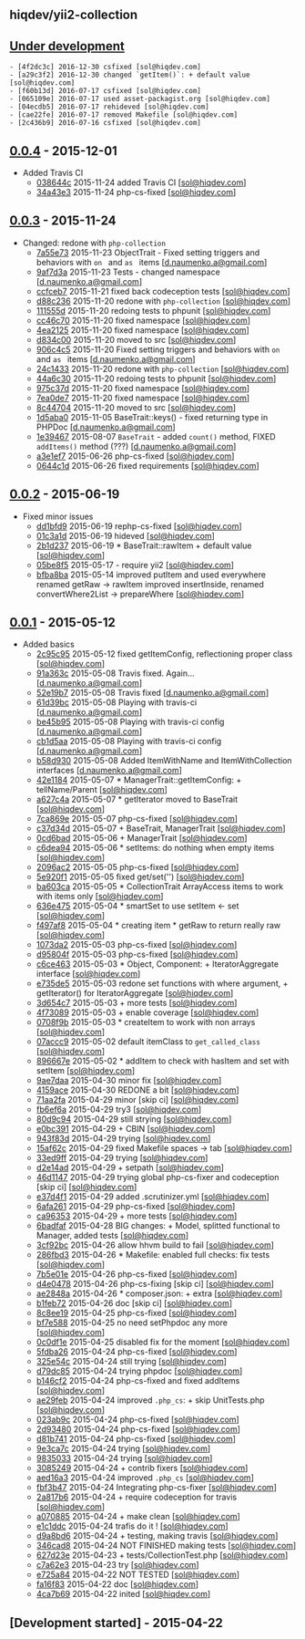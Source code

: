 hiqdev/yii2-collection
----------------------

## [Under development]

    - [4f2dc3c] 2016-12-30 csfixed [sol@hiqdev.com]
    - [a29c3f2] 2016-12-30 changed `getItem()`: + default value [sol@hiqdev.com]
    - [f60b13d] 2016-07-17 csfixed [sol@hiqdev.com]
    - [065109e] 2016-07-17 used asset-packagist.org [sol@hiqdev.com]
    - [04ecdb5] 2016-07-17 rehideved [sol@hiqdev.com]
    - [cae22fe] 2016-07-17 removed Makefile [sol@hiqdev.com]
    - [2c436b9] 2016-07-16 csfixed [sol@hiqdev.com]

## [0.0.4] - 2015-12-01

- Added Travis CI
    - [038644c] 2015-11-24 added Travis CI [sol@hiqdev.com]
    - [34a43e3] 2015-11-24 php-cs-fixed [sol@hiqdev.com]

## [0.0.3] - 2015-11-24

- Changed: redone with `php-collection`
    - [7a55e73] 2015-11-23 ObjectTrait - Fixed setting triggers and behaviors with `on ` and `as ` items [d.naumenko.a@gmail.com]
    - [9af7d3a] 2015-11-23 Tests - changed namespace [d.naumenko.a@gmail.com]
    - [ccfceb7] 2015-11-21 fixed back codeception tests [sol@hiqdev.com]
    - [d88c236] 2015-11-20 redone with `php-collection` [sol@hiqdev.com]
    - [111555d] 2015-11-20 redoing tests to phpunit [sol@hiqdev.com]
    - [cc46c70] 2015-11-20 fixed namespace [sol@hiqdev.com]
    - [4ea2125] 2015-11-20 fixed namespace [sol@hiqdev.com]
    - [d834c00] 2015-11-20 moved to src [sol@hiqdev.com]
    - [906c4c5] 2015-11-20 Fixed setting triggers and behaviors with `on ` and `as ` items [d.naumenko.a@gmail.com]
    - [24c1433] 2015-11-20 redone with `php-collection` [sol@hiqdev.com]
    - [44a6c30] 2015-11-20 redoing tests to phpunit [sol@hiqdev.com]
    - [975c37d] 2015-11-20 fixed namespace [sol@hiqdev.com]
    - [7ea0de7] 2015-11-20 fixed namespace [sol@hiqdev.com]
    - [8c44704] 2015-11-20 moved to src [sol@hiqdev.com]
    - [1d5aba0] 2015-11-05 BaseTrait::keys() - fixed returning type in PHPDoc [d.naumenko.a@gmail.com]
    - [1e39467] 2015-08-07 `BaseTrait` - added `count()` method, FIXED `addItems()` method (???) [d.naumenko.a@gmail.com]
    - [a3e1ef7] 2015-06-26 php-cs-fixed [sol@hiqdev.com]
    - [0644c1d] 2015-06-26 fixed requirements [sol@hiqdev.com]

## [0.0.2] - 2015-06-19

- Fixed minor issues
    - [dd1bfd9] 2015-06-19 rephp-cs-fixed [sol@hiqdev.com]
    - [01c3a1d] 2015-06-19 hideved [sol@hiqdev.com]
    - [2b1d237] 2015-06-19 * BaseTrait::rawItem + default value [sol@hiqdev.com]
    - [05be8f5] 2015-05-17 - require yii2 [sol@hiqdev.com]
    - [bfba8ba] 2015-05-14 improved putItem and used everywhere renamed getRaw -> rawItem improved insertInside, renamed convertWhere2List -> prepareWhere [sol@hiqdev.com]

## [0.0.1] - 2015-05-12

- Added basics
    - [2c95c95] 2015-05-12 fixed getItemConfig, reflectioning proper class [sol@hiqdev.com]
    - [91a363c] 2015-05-08 Travis fixed. Again... [d.naumenko.a@gmail.com]
    - [52e19b7] 2015-05-08 Travis fixed [d.naumenko.a@gmail.com]
    - [61d39bc] 2015-05-08 Playing with travis-ci [d.naumenko.a@gmail.com]
    - [be45b95] 2015-05-08 Playing with travis-ci config [d.naumenko.a@gmail.com]
    - [cb1d5aa] 2015-05-08 Playing with travis-ci config [d.naumenko.a@gmail.com]
    - [b58d930] 2015-05-08 Added ItemWithName and ItemWithCollection interfaces [d.naumenko.a@gmail.com]
    - [42e1184] 2015-05-07 * ManagerTrait::getItemConfig: + tellName/Parent [sol@hiqdev.com]
    - [a627c4a] 2015-05-07 * getIterator moved to BaseTrait [sol@hiqdev.com]
    - [7ca869e] 2015-05-07 php-cs-fixed [sol@hiqdev.com]
    - [c37d34d] 2015-05-07 + BaseTrait, ManagerTrait [sol@hiqdev.com]
    - [0cd6bad] 2015-05-06 + ManagerTrait [sol@hiqdev.com]
    - [c6dea94] 2015-05-06 * setItems: do nothing when empty items [sol@hiqdev.com]
    - [2096ac2] 2015-05-05 php-cs-fixed [sol@hiqdev.com]
    - [5e920f1] 2015-05-05 fixed get/set('') [sol@hiqdev.com]
    - [ba603ca] 2015-05-05 * CollectionTrait ArrayAccess items to work with items only [sol@hiqdev.com]
    - [636e475] 2015-05-04 * smartSet to use setItem <- set [sol@hiqdev.com]
    - [f497af8] 2015-05-04 * creating item * getRaw to return really raw [sol@hiqdev.com]
    - [1073da2] 2015-05-03 php-cs-fixed [sol@hiqdev.com]
    - [d95804f] 2015-05-03 php-cs-fixed [sol@hiqdev.com]
    - [c6ce463] 2015-05-03 * Object, Component: + IteratorAggregate interface [sol@hiqdev.com]
    - [e735de5] 2015-05-03 redone set functions with where argument, + getIterator() for IteratorAggregate [sol@hiqdev.com]
    - [3d654c7] 2015-05-03 + more tests [sol@hiqdev.com]
    - [4f73089] 2015-05-03 + enable coverage [sol@hiqdev.com]
    - [0708f9b] 2015-05-03 * createItem to work with non arrays [sol@hiqdev.com]
    - [07accc9] 2015-05-02 default itemClass to `get_called_class` [sol@hiqdev.com]
    - [896667e] 2015-05-02 * addItem to check with hasItem and set with setItem [sol@hiqdev.com]
    - [9ae7daa] 2015-04-30 minor fix [sol@hiqdev.com]
    - [4159ace] 2015-04-30 REDONE a bit [sol@hiqdev.com]
    - [71aa2fa] 2015-04-29 minor [skip ci] [sol@hiqdev.com]
    - [fb6ef6a] 2015-04-29 try3 [sol@hiqdev.com]
    - [80d9c94] 2015-04-29 still strying [sol@hiqdev.com]
    - [e0bc391] 2015-04-29 + CBIN [sol@hiqdev.com]
    - [943f83d] 2015-04-29 trying [sol@hiqdev.com]
    - [15af62c] 2015-04-29 fixed Makefile spaces -> tab [sol@hiqdev.com]
    - [33ed9ff] 2015-04-29 trying [sol@hiqdev.com]
    - [d2e14ad] 2015-04-29 + setpath [sol@hiqdev.com]
    - [46d1147] 2015-04-29 trying global php-cs-fixer and codeception [skip ci] [sol@hiqdev.com]
    - [e37d4f1] 2015-04-29 added .scrutinizer.yml [sol@hiqdev.com]
    - [6afa261] 2015-04-29 php-cs-fixed [sol@hiqdev.com]
    - [ca96353] 2015-04-29 + more tests [sol@hiqdev.com]
    - [6badfaf] 2015-04-28 BIG changes: + Model, splitted functional to Manager, added tests [sol@hiqdev.com]
    - [3cf92bc] 2015-04-26 allow hhvm build to fail [sol@hiqdev.com]
    - [286fbd3] 2015-04-26 * Makefile: enabled full checks: fix tests [sol@hiqdev.com]
    - [7b5e01e] 2015-04-26 php-cs-fixed [sol@hiqdev.com]
    - [d4e0478] 2015-04-26 php-cs-fixing [skip ci] [sol@hiqdev.com]
    - [ae2848a] 2015-04-26 * composer.json: + extra [sol@hiqdev.com]
    - [b1feb72] 2015-04-26 doc [skip ci] [sol@hiqdev.com]
    - [8c8ee19] 2015-04-25 php-cs-fixed [sol@hiqdev.com]
    - [bf7e588] 2015-04-25 no need setPhpdoc any more [sol@hiqdev.com]
    - [0c0df1e] 2015-04-25 disabled fix for the moment [sol@hiqdev.com]
    - [5fdba26] 2015-04-24 php-cs-fixed [sol@hiqdev.com]
    - [325e54c] 2015-04-24 still trying [sol@hiqdev.com]
    - [d79dc85] 2015-04-24 trying phpdoc [sol@hiqdev.com]
    - [b146cf2] 2015-04-24 php-cs-fixed and fixed addItems [sol@hiqdev.com]
    - [ae29feb] 2015-04-24 improved `.php_cs`: + skip UnitTests.php [sol@hiqdev.com]
    - [023ab9c] 2015-04-24 php-cs-fixed [sol@hiqdev.com]
    - [2d93480] 2015-04-24 php-cs-fixed [sol@hiqdev.com]
    - [d81b741] 2015-04-24 php-cs-fixed [sol@hiqdev.com]
    - [9e3ca7c] 2015-04-24 trying [sol@hiqdev.com]
    - [9835033] 2015-04-24 trying [sol@hiqdev.com]
    - [3085249] 2015-04-24 + contrib fixers [sol@hiqdev.com]
    - [aed16a3] 2015-04-24 improved `.php_cs` [sol@hiqdev.com]
    - [fbf3b47] 2015-04-24 Integrating php-cs-fixer [sol@hiqdev.com]
    - [2a817b6] 2015-04-24 + require codeception for travis [sol@hiqdev.com]
    - [a070885] 2015-04-24 + make clean [sol@hiqdev.com]
    - [e1c1ddc] 2015-04-24 trafis do it ! [sol@hiqdev.com]
    - [d9a8bd6] 2015-04-24 + testing, making travis [sol@hiqdev.com]
    - [346cad8] 2015-04-24 NOT FINISHED making tests [sol@hiqdev.com]
    - [627d23e] 2015-04-23 + tests/CollectionTest.php [sol@hiqdev.com]
    - [c7a62e3] 2015-04-23 try [sol@hiqdev.com]
    - [e725a84] 2015-04-22 NOT TESTED [sol@hiqdev.com]
    - [fa16f83] 2015-04-22 doc [sol@hiqdev.com]
    - [4ca7b69] 2015-04-22 inited [sol@hiqdev.com]

## [Development started] - 2015-04-22

[038644c]: https://github.com/hiqdev/yii2-collection/commit/038644c
[34a43e3]: https://github.com/hiqdev/yii2-collection/commit/34a43e3
[7a55e73]: https://github.com/hiqdev/yii2-collection/commit/7a55e73
[9af7d3a]: https://github.com/hiqdev/yii2-collection/commit/9af7d3a
[ccfceb7]: https://github.com/hiqdev/yii2-collection/commit/ccfceb7
[d88c236]: https://github.com/hiqdev/yii2-collection/commit/d88c236
[111555d]: https://github.com/hiqdev/yii2-collection/commit/111555d
[cc46c70]: https://github.com/hiqdev/yii2-collection/commit/cc46c70
[4ea2125]: https://github.com/hiqdev/yii2-collection/commit/4ea2125
[d834c00]: https://github.com/hiqdev/yii2-collection/commit/d834c00
[906c4c5]: https://github.com/hiqdev/yii2-collection/commit/906c4c5
[24c1433]: https://github.com/hiqdev/yii2-collection/commit/24c1433
[44a6c30]: https://github.com/hiqdev/yii2-collection/commit/44a6c30
[975c37d]: https://github.com/hiqdev/yii2-collection/commit/975c37d
[7ea0de7]: https://github.com/hiqdev/yii2-collection/commit/7ea0de7
[8c44704]: https://github.com/hiqdev/yii2-collection/commit/8c44704
[1d5aba0]: https://github.com/hiqdev/yii2-collection/commit/1d5aba0
[1e39467]: https://github.com/hiqdev/yii2-collection/commit/1e39467
[a3e1ef7]: https://github.com/hiqdev/yii2-collection/commit/a3e1ef7
[0644c1d]: https://github.com/hiqdev/yii2-collection/commit/0644c1d
[dd1bfd9]: https://github.com/hiqdev/yii2-collection/commit/dd1bfd9
[01c3a1d]: https://github.com/hiqdev/yii2-collection/commit/01c3a1d
[2b1d237]: https://github.com/hiqdev/yii2-collection/commit/2b1d237
[05be8f5]: https://github.com/hiqdev/yii2-collection/commit/05be8f5
[bfba8ba]: https://github.com/hiqdev/yii2-collection/commit/bfba8ba
[2c95c95]: https://github.com/hiqdev/yii2-collection/commit/2c95c95
[91a363c]: https://github.com/hiqdev/yii2-collection/commit/91a363c
[52e19b7]: https://github.com/hiqdev/yii2-collection/commit/52e19b7
[61d39bc]: https://github.com/hiqdev/yii2-collection/commit/61d39bc
[be45b95]: https://github.com/hiqdev/yii2-collection/commit/be45b95
[cb1d5aa]: https://github.com/hiqdev/yii2-collection/commit/cb1d5aa
[b58d930]: https://github.com/hiqdev/yii2-collection/commit/b58d930
[42e1184]: https://github.com/hiqdev/yii2-collection/commit/42e1184
[a627c4a]: https://github.com/hiqdev/yii2-collection/commit/a627c4a
[7ca869e]: https://github.com/hiqdev/yii2-collection/commit/7ca869e
[c37d34d]: https://github.com/hiqdev/yii2-collection/commit/c37d34d
[0cd6bad]: https://github.com/hiqdev/yii2-collection/commit/0cd6bad
[c6dea94]: https://github.com/hiqdev/yii2-collection/commit/c6dea94
[2096ac2]: https://github.com/hiqdev/yii2-collection/commit/2096ac2
[5e920f1]: https://github.com/hiqdev/yii2-collection/commit/5e920f1
[ba603ca]: https://github.com/hiqdev/yii2-collection/commit/ba603ca
[636e475]: https://github.com/hiqdev/yii2-collection/commit/636e475
[f497af8]: https://github.com/hiqdev/yii2-collection/commit/f497af8
[1073da2]: https://github.com/hiqdev/yii2-collection/commit/1073da2
[d95804f]: https://github.com/hiqdev/yii2-collection/commit/d95804f
[c6ce463]: https://github.com/hiqdev/yii2-collection/commit/c6ce463
[e735de5]: https://github.com/hiqdev/yii2-collection/commit/e735de5
[3d654c7]: https://github.com/hiqdev/yii2-collection/commit/3d654c7
[4f73089]: https://github.com/hiqdev/yii2-collection/commit/4f73089
[0708f9b]: https://github.com/hiqdev/yii2-collection/commit/0708f9b
[07accc9]: https://github.com/hiqdev/yii2-collection/commit/07accc9
[896667e]: https://github.com/hiqdev/yii2-collection/commit/896667e
[9ae7daa]: https://github.com/hiqdev/yii2-collection/commit/9ae7daa
[4159ace]: https://github.com/hiqdev/yii2-collection/commit/4159ace
[71aa2fa]: https://github.com/hiqdev/yii2-collection/commit/71aa2fa
[fb6ef6a]: https://github.com/hiqdev/yii2-collection/commit/fb6ef6a
[80d9c94]: https://github.com/hiqdev/yii2-collection/commit/80d9c94
[e0bc391]: https://github.com/hiqdev/yii2-collection/commit/e0bc391
[943f83d]: https://github.com/hiqdev/yii2-collection/commit/943f83d
[15af62c]: https://github.com/hiqdev/yii2-collection/commit/15af62c
[33ed9ff]: https://github.com/hiqdev/yii2-collection/commit/33ed9ff
[d2e14ad]: https://github.com/hiqdev/yii2-collection/commit/d2e14ad
[46d1147]: https://github.com/hiqdev/yii2-collection/commit/46d1147
[e37d4f1]: https://github.com/hiqdev/yii2-collection/commit/e37d4f1
[6afa261]: https://github.com/hiqdev/yii2-collection/commit/6afa261
[ca96353]: https://github.com/hiqdev/yii2-collection/commit/ca96353
[6badfaf]: https://github.com/hiqdev/yii2-collection/commit/6badfaf
[3cf92bc]: https://github.com/hiqdev/yii2-collection/commit/3cf92bc
[286fbd3]: https://github.com/hiqdev/yii2-collection/commit/286fbd3
[7b5e01e]: https://github.com/hiqdev/yii2-collection/commit/7b5e01e
[d4e0478]: https://github.com/hiqdev/yii2-collection/commit/d4e0478
[ae2848a]: https://github.com/hiqdev/yii2-collection/commit/ae2848a
[b1feb72]: https://github.com/hiqdev/yii2-collection/commit/b1feb72
[8c8ee19]: https://github.com/hiqdev/yii2-collection/commit/8c8ee19
[bf7e588]: https://github.com/hiqdev/yii2-collection/commit/bf7e588
[0c0df1e]: https://github.com/hiqdev/yii2-collection/commit/0c0df1e
[5fdba26]: https://github.com/hiqdev/yii2-collection/commit/5fdba26
[325e54c]: https://github.com/hiqdev/yii2-collection/commit/325e54c
[d79dc85]: https://github.com/hiqdev/yii2-collection/commit/d79dc85
[b146cf2]: https://github.com/hiqdev/yii2-collection/commit/b146cf2
[ae29feb]: https://github.com/hiqdev/yii2-collection/commit/ae29feb
[023ab9c]: https://github.com/hiqdev/yii2-collection/commit/023ab9c
[2d93480]: https://github.com/hiqdev/yii2-collection/commit/2d93480
[d81b741]: https://github.com/hiqdev/yii2-collection/commit/d81b741
[9e3ca7c]: https://github.com/hiqdev/yii2-collection/commit/9e3ca7c
[9835033]: https://github.com/hiqdev/yii2-collection/commit/9835033
[3085249]: https://github.com/hiqdev/yii2-collection/commit/3085249
[aed16a3]: https://github.com/hiqdev/yii2-collection/commit/aed16a3
[fbf3b47]: https://github.com/hiqdev/yii2-collection/commit/fbf3b47
[2a817b6]: https://github.com/hiqdev/yii2-collection/commit/2a817b6
[a070885]: https://github.com/hiqdev/yii2-collection/commit/a070885
[e1c1ddc]: https://github.com/hiqdev/yii2-collection/commit/e1c1ddc
[d9a8bd6]: https://github.com/hiqdev/yii2-collection/commit/d9a8bd6
[346cad8]: https://github.com/hiqdev/yii2-collection/commit/346cad8
[627d23e]: https://github.com/hiqdev/yii2-collection/commit/627d23e
[c7a62e3]: https://github.com/hiqdev/yii2-collection/commit/c7a62e3
[e725a84]: https://github.com/hiqdev/yii2-collection/commit/e725a84
[fa16f83]: https://github.com/hiqdev/yii2-collection/commit/fa16f83
[4ca7b69]: https://github.com/hiqdev/yii2-collection/commit/4ca7b69
[4f2dc3c]: https://github.com/hiqdev/yii2-collection/commit/4f2dc3c
[a29c3f2]: https://github.com/hiqdev/yii2-collection/commit/a29c3f2
[f60b13d]: https://github.com/hiqdev/yii2-collection/commit/f60b13d
[065109e]: https://github.com/hiqdev/yii2-collection/commit/065109e
[04ecdb5]: https://github.com/hiqdev/yii2-collection/commit/04ecdb5
[cae22fe]: https://github.com/hiqdev/yii2-collection/commit/cae22fe
[2c436b9]: https://github.com/hiqdev/yii2-collection/commit/2c436b9
[Under development]: https://github.com/hiqdev/yii2-collection/compare/0.0.4...HEAD
[0.0.4]: https://github.com/hiqdev/yii2-collection/compare/0.0.3...0.0.4
[0.0.3]: https://github.com/hiqdev/yii2-collection/compare/0.0.2...0.0.3
[0.0.2]: https://github.com/hiqdev/yii2-collection/compare/0.0.1...0.0.2
[0.0.1]: https://github.com/hiqdev/yii2-collection/releases/tag/0.0.1
